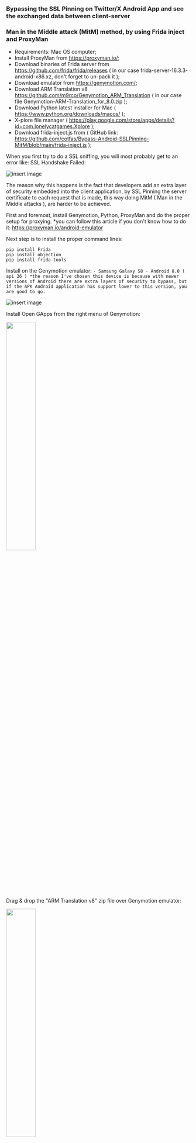 ### Bypassing the SSL Pinning on Twitter/X Android App and see the exchanged data between client-server
### Man in the Middle attack (MitM) method, by using Frida inject and ProxyMan

- Requirements: Mac OS computer;
- Install ProxyMan from https://proxyman.io/;
- Download binaries of Frida server from https://github.com/frida/frida/releases ( in our case frida-server-16.3.3-android-x86.xz, don't forget to un-pack it );
- Download emulator from https://genymotion.com/;
- Download ARM Translation v8 https://github.com/m9rco/Genymotion_ARM_Translation ( in our case file Genymotion-ARM-Translation_for_8.0.zip );
- Download Python latest installer for Mac ( https://www.python.org/downloads/macos/ );
- X-plore file manager ( https://play.google.com/store/apps/details?id=com.lonelycatgames.Xplore );
- Download frida-inject.js from ( GitHub link: https://github.com/cotfas/Bypass-Android-SSLPinning-MitM/blob/main/frida-inject.js );

When you first try to do a SSL sniffing, you will most probably get to an error like: SSL Handshake Failed:

![insert image](https://github.com/cotfas/Bypass-Android-SSLPinning-MitM/blob/main/screenshots/07-ssl-handshake-failed.png)

The reason why this happens is the fact that developers add an extra layer of security embedded into the client application, by SSL Pinning the server certificate to each request that is made, this way doing MitM ( Man in the Middle attacks ), are harder to be achieved.

First and foremost, install Genymotion, Python,  ProxyMan and do the proper setup for proxying. *you can follow this article if you don't know how to do it: https://proxyman.io/android-emulator

Next step is to install the proper command lines:

```
pip install Frida
pip install objection
pip install frida-tools
```

Install on the Genymotion emulator:
`- Samsung Galaxy S8 - Android 8.0 ( api 26 ) *the reason I've chosen this device is because with newer versions of Android there are extra layers of security to bypass, but if the APK Android application has support lower to this version, you are good to go.`

![insert image](https://github.com/cotfas/Bypass-Android-SSLPinning-MitM/blob/main/screenshots/01-genymotion.png)

Install Open GApps from the right menu of Genymotion:

<img align="center" width="40%" src="https://github.com/cotfas/Bypass-Android-SSLPinning-MitM/blob/main/screenshots/03-install-gapps.png"/>

Drag & drop the "ARM Translation v8" zip file over Genymotion emulator:

<img align="center" width="40%" src="https://github.com/cotfas/Bypass-Android-SSLPinning-MitM/blob/main/screenshots/04-install-arm-translation.png"/>

Install X-plore, and grant root privileges:

<img align="center" width="40%" src="https://github.com/cotfas/Bypass-Android-SSLPinning-MitM/blob/main/screenshots/02-emulator-rooted.png"/>

Export the ProxyMan certificate to your local computer, and rename it to cert-der-proxyman.crt

[insert image]

Setup the ProxyMan SSL certificates over the emulator:

<img align="center" width="40%" src="https://github.com/cotfas/Bypass-Android-SSLPinning-MitM/blob/main/screenshots/00-steps-setup-proxyman.png"/>

Copy the frida-server and the cert-der-proxyman.crt certificate to your emulator (you can also use drag&drop), then move the files to: device location: /data/local/tmp/

<img align="center" width="40%" src="https://github.com/cotfas/Bypass-Android-SSLPinning-MitM/blob/main/screenshots/08-xplore-folder-structure.png"/>

Execute proper shell access:

```
adb shell chmod 755 /data/local/tmp/frida-server
adb shell chmod 755 /data/local/tmp/cert-der-proxyman.crt
```

Execute the FRIDA server locally and let it run:

```
adb shell /data/local/tmp/frida-server
```

<img align="center" width="80%" src="https://github.com/cotfas/Bypass-Android-SSLPinning-MitM/blob/main/screenshots/09-run-frida-server.png"/>

Check if the FRIDA connection works by doing a PS ( process list ):
```
frida-ps -U
```
<img align="center" width="80%" src="https://github.com/cotfas/Bypass-Android-SSLPinning-MitM/blob/main/screenshots/10-check-frida-connection.png"/>

Start the Android App as SSL nuked:
```
frida -U -f com.twitter.android -l frida-inject.js
```
<img align="center" width="80%" src="https://github.com/cotfas/Bypass-Android-SSLPinning-MitM/blob/main/screenshots/11-hijack-certificate.png"/>

Voila.

Results:

[insert image]
